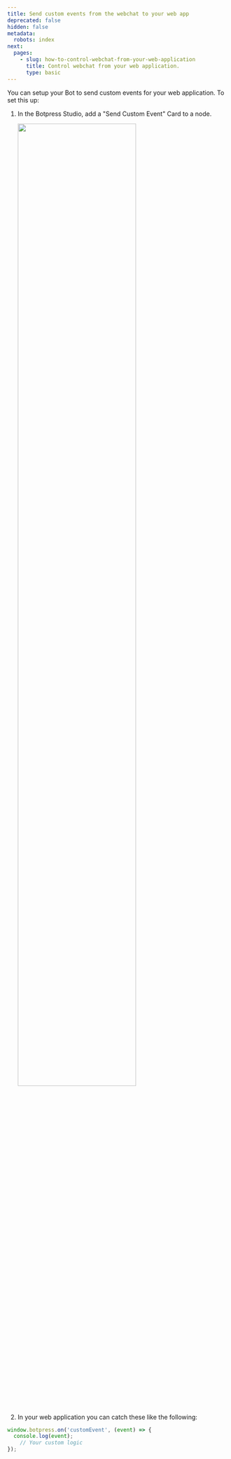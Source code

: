 ```yaml
---
title: Send custom events from the webchat to your web app
deprecated: false
hidden: false
metadata:
  robots: index
next:
  pages:
    - slug: how-to-control-webchat-from-your-web-application
      title: Control webchat from your web application.
      type: basic
---
```

You can setup your Bot to send custom events for your web application. To set this up:

1. In the Botpress Studio, add a "Send Custom Event" Card to a node.

   <Image align="center" width="75% " src="https://files.readme.io/8bf97791659b31730f63383d81ab348a388f7edb3b78fac34043d2f4e6263395-image.png" />
2. In your web application you can catch these like the following:

```javascript
window.botpress.on('customEvent', (event) => {
  console.log(event);
	// Your custom logic
});
```